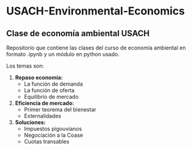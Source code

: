 # USACH-Environmental-Economics
## Clase de economía ambiental USACH

<p>Repositorio que contiene las clases del curso de economía ambiental en formato .ipynb y un módulo en python usado. </p>
<p>Los temas son:</p>

<ol>
  <li><strong>Repaso economía:</strong>
    <ul>
      <li>La función de demanda</li>
      <li>La función de oferta</li>
      <li>Equilibrio de mercado</li>
    </ul>
  </li>
  
  <li><strong>Eficiencia de mercado:</strong>
    <ul>
      <li>Primer teorema del bienestar</li>
      <li>Externalidades</li>
    </ul>
  </li>
  
  <li><strong>Soluciones:</strong>
    <ul>
      <li>Impuestos pigouvianos</li>
      <li>Negociación a la Coase</li>
      <li>Cuotas transables</li>
   </ul>
 </li>
</ol>
